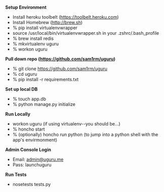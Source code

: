 **Setup Environment**
 
- Install heroku toolbelt (https://toolbelt.heroku.com)
- Install Homebrew (http://brew.sh)
- % pip install virtualenvwrapper
- source /usr/local/bin/virtualenvwrapper.sh in your .zshrc/.bash_profile
- % brew install redis
- % mkvirtualenv uguru
- % workon uguru

**Pull down repo (https://github.com/sam1rm/uguru)**

- % git clone https://github.com/sam1rm/uguru
- % cd uguru
- % pip install -r requirements.txt 

**Set up local DB**

- % touch app.db
- % python manage.py initialize

**Run Locally**

- workon uguru (if using virtualenv--you should be...)
- % honcho start
- % (optionally) honcho run python (to jump into a python shell with the app's envirmonment)

**Admin Console Login**

- Email: admin@uguru.me
- Pass: launchuguru

**Run Tests**

- nosetests tests.py 